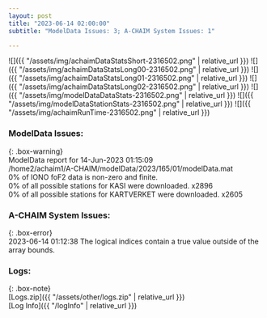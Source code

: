 ```yaml
---
layout: post
title: "2023-06-14 02:00:00"
subtitle: "ModelData Issues: 3; A-CHAIM System Issues: 1"

---
```


![]({{ "/assets/img/achaimDataStatsShort-2316502.png" | relative_url }})
![]({{ "/assets/img/achaimDataStatsLong00-2316502.png" | relative_url }})
![]({{ "/assets/img/achaimDataStatsLong01-2316502.png" | relative_url }})
![]({{ "/assets/img/achaimDataStatsLong02-2316502.png" | relative_url }})
![]({{ "/assets/img/modelDataDataStats-2316502.png" | relative_url }})
![]({{ "/assets/img/modelDataStationStats-2316502.png" | relative_url }})
![]({{ "/assets/img/achaimRunTime-2316502.png" | relative_url }})


### ModelData Issues:  
  
{: .box-warning}  
 ModelData report for 14-Jun-2023 01:15:09   
 /home2/achaim1/A-CHAIM/modelData/2023/165/01/modelData.mat   
 0% of IONO foF2 data is non-zero and finite.   
 0% of all possible stations for KASI were downloaded. x2896   
 0% of all possible stations for KARTVERKET were downloaded. x2605   
  
### A-CHAIM System Issues:  
  
{: .box-error}  
2023-06-14 01:12:38 The logical indices contain a true value outside of the array bounds.  

### Logs:  
  
{: .box-note}  
[Logs.zip]({{ "/assets/other/logs.zip" | relative_url }})  
[Log Info]({{ "/logInfo" | relative_url }})  
